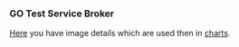 ### GO Test Service Broker

[Here](./image/README.md) you have image details which are used then in [charts](./charts/webserver-broker/values.yaml).
